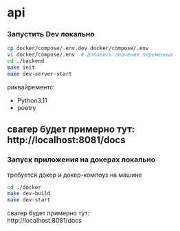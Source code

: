 # api

### Запустить Dev локально

```bash
cp docker/compose/.env.dev docker/compose/.env
vi docker/compose/.env  # добавить значения переменных
cd ./backend
make init
make dev-server-start
```
риквайрементс:
- Python3.11
- poetry

свагер будет примерно тут:  
http://localhost:8081/docs
---

### Запуск приложения на докерах локально

требуется докер и докер-компоуз на машине

```bash
cd ./docker
make dev-build
make dev-start
```
свагер будет примерно тут:  
http://localhost:8081/docs
